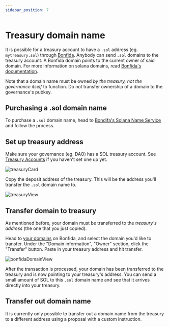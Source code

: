 ```yaml
---
sidebar_position: 7
---
```


# Treasury domain name
It is possible for a treasury account to have a `.sol` address (eg. `mytreasury.sol`) through [Bonfida](https://naming.bonfida.org/). Anybody can send `.sol` domains to the treasury account. A Bonfida domain points to the current owner of said domain. For more information on solana domains, read [Bonfida's documentation](https://docs.bonfida.org/collection/an-introduction-to-the-solana-name-service).

Note that a domain name must be owned *by the treasury, not the governance itself* to function. Do not transfer ownership of a domain to the governance's pubkey.

## Purchasing a .sol domain name
To purchase a `.sol` domain name, head to [Bondifa's Solana Name Service](https://naming.bonfida.org/) and follow the process.

## Set up treasury address
Make sure your governance (eg. DAO) has a SOL treasury account. See [Treasury Accounts](treasury-account.md) if you haven't set one up yet.

![treasuryCard](/img/treasurySolAddress/treasuryCard.png)

Copy the deposit address of the treasury. This will be the address you'll transfer the `.sol` domain name to.

![treasuryView](/img/treasurySolAddress/treasuryView.png)

## Transfer domain to treasury
As mentioned before, your domain must be transferred to the *treasury's address* (the one that you just copied).

Head to [your domains](https://naming.bonfida.org/#/profile?view=domains) on Bonfida, and select the domain you'd like to transfer. Under the "Domain information", "Owner" section, click the "Transfer" button. Paste in your treasury address and hit transfer.

![bonfidaDomainView](/img/treasurySolAddress/bonfidaDomainView.png)

After the transaction is processed, your domain has been transferred to the treasury and is now pointing to your treasury's address. You can send a small amount of SOL to this `.sol` domain name and see that it arrives directly into your treasury.

## Transfer out domain name
It is currently only possible to transfer out a domain name from the treasury to a different address using a proposal with a custom instruction.